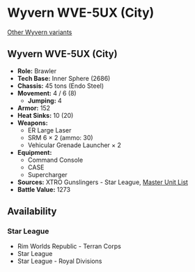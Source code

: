 # Wyvern WVE-5UX (City)

[Other Wyvern variants](../wyvern.md)

## Wyvern WVE-5UX (City)
- **Role:** Brawler
- **Tech Base:** Inner Sphere (2686)
- **Chassis:** 45 tons (Endo Steel)
- **Movement:** 4 / 6 (8)
  - **Jumping:** 4
- **Armor:** 152
- **Heat Sinks:** 10 (20)
- **Weapons:**
  - ER Large Laser
  - SRM 6 × 2 (ammo: 30)
  - Vehicular Grenade Launcher × 2
- **Equipment:**
  - Command Console
  - CASE
  - Supercharger
- **Sources:** XTRO Gunslingers - Star League, [Master Unit List](http://masterunitlist.info/Unit/Details/7319/wyvern-city-wve-5ux)
- **Battle Value:** 1273

## Availability

### Star League
- Rim Worlds Republic - Terran Corps
- Star League
- Star League - Royal Divisions

